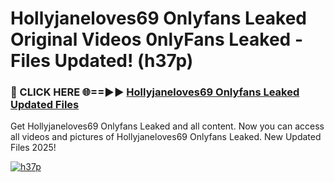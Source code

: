# Hollyjaneloves69 Onlyfans Leaked Original Videos 0nlyFans Leaked - Files Updated! (h37p)

<h3>🔴 CLICK HERE 🌐==►► <a href="https://tinyurl.com/2jnfzry5" rel="nofollow">Hollyjaneloves69 Onlyfans Leaked Updated Files</a></h3>

Get Hollyjaneloves69 Onlyfans Leaked and all content. Now you can access all videos and pictures of Hollyjaneloves69 Onlyfans Leaked. New Updated Files 2025!

[![h37p](https://i.imgur.com/GyGTBgg.gif)](https://tinyurl.com/2jnfzry5)
